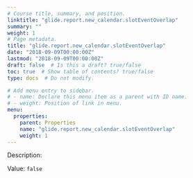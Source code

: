 ```yaml
---
# Course title, summary, and position.
linktitle: "glide.report.new_calendar.slotEventOverlap"
summary: ""
weight: 1
# Page metadata.
title: "glide.report.new_calendar.slotEventOverlap"
date: "2018-09-09T00:00:00Z"
lastmod: "2018-09-09T00:00:00Z"
draft: false  # Is this a draft? true/false
toc: true  # Show table of contents? true/false
type: docs  # Do not modify.

# Add menu entry to sidebar.
# - name: Declare this menu item as a parent with ID name.
# - weight: Position of link in menu.
menu:
  properties:
    parent: Properties
    name: "glide.report.new_calendar.slotEventOverlap"
    weight: 1
---
```


Description: 


Value: `false`